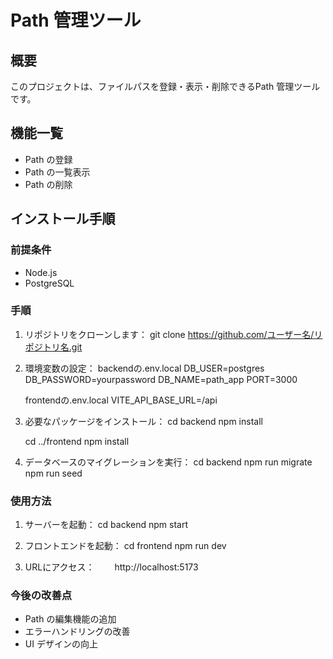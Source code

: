 # Path 管理ツール

## 概要
このプロジェクトは、ファイルパスを登録・表示・削除できるPath 管理ツールです。

## 機能一覧
- Path の登録
- Path の一覧表示
- Path の削除

## インストール手順

### 前提条件
- Node.js 
- PostgreSQL

### 手順
1. リポジトリをクローンします：
   git clone https://github.com/ユーザー名/リポジトリ名.git

2. 環境変数の設定：
   backendの.env.local
    DB_USER=postgres
    DB_PASSWORD=yourpassword
    DB_NAME=path_app
    PORT=3000

   frontendの.env.local
    VITE_API_BASE_URL=/api

3. 必要なパッケージをインストール：
   cd backend
   npm install

   cd ../frontend
   npm install

4. データベースのマイグレーションを実行：
   cd backend
   npm run migrate
   npm run seed

### 使用方法
1. サーバーを起動：
   cd backend
   npm start

2. フロントエンドを起動：
   cd frontend
   npm run dev

3. URLにアクセス：
　　http://localhost:5173


### 今後の改善点
- Path の編集機能の追加
- エラーハンドリングの改善
- UI デザインの向上

